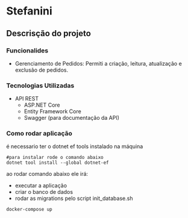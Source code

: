 # Stefanini

## Descrisção do projeto

### Funcionalides
 - Gerenciamento de Pedidos: Permiti a criação, leitura, atualização e exclusão de pedidos.

### Tecnologias Utilizadas
 - API REST
    - ASP.NET Core
    - Entity Framework Core
    - Swagger (para documentação da API)

### Como rodar aplicação

é necessario ter o dotnet ef tools instalado na máquina
```shell
#para instalar rode o comando abaixo
dotnet tool install --global dotnet-ef
```

ao rodar comando abaixo ele irá: 
   - executar a aplicação
   - criar o banco de dados
   - rodar as migrations pelo script init_database.sh

```shell
docker-compose up
```